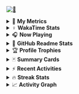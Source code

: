 [![🐙](https://hits.seeyoufarm.com/api/count/incr/badge.svg?url=https%3A%2F%2Fgithub.com%2Fktnkk%2Fhit-counter&count_bg=%23070707&title_bg=%23070707&icon=&icon_color=%23E7E7E7&title=visitors&edge_flat=true)](https://hits.seeyoufarm.com)

<details>
  <summary>🎼 <strong>My Metrics</strong></summary>
  
  <br>
  
 ![🐳](https://github.com/ktnkk/ktnkk/blob/main/github-metrics.svg)
  
  ***
</details>

<details>
  <summary>♀️ <strong>WakaTime Stats</strong></summary>
  
  <br>
  
<!--START_SECTION:waka-->
**🐱 My GitHub Data** 

> 🏆 1,498 Contributions in the Year 2021
 > 
> 📦 1.7 MB Used in GitHub's Storage 
 > 
> 💼 Opted to Hire
 > 
> 📜 9 Public Repositories 
 > 
> 🔑 23 Private Repositories  
 > 
**I'm an Early 🐤** 

```text
🌞 Morning    689 commits    ███████████░░░░░░░░░░░░░░   43.89% 
🌆 Daytime    100 commits    █░░░░░░░░░░░░░░░░░░░░░░░░   6.37% 
🌃 Evening    318 commits    █████░░░░░░░░░░░░░░░░░░░░   20.25% 
🌙 Night      463 commits    ███████░░░░░░░░░░░░░░░░░░   29.49%

```
📅 **I'm Most Productive on Friday** 

```text
Monday       196 commits    ███░░░░░░░░░░░░░░░░░░░░░░   12.48% 
Tuesday      211 commits    ███░░░░░░░░░░░░░░░░░░░░░░   13.44% 
Wednesday    259 commits    ████░░░░░░░░░░░░░░░░░░░░░   16.5% 
Thursday     262 commits    ████░░░░░░░░░░░░░░░░░░░░░   16.69% 
Friday       271 commits    ████░░░░░░░░░░░░░░░░░░░░░   17.26% 
Saturday     227 commits    ███░░░░░░░░░░░░░░░░░░░░░░   14.46% 
Sunday       144 commits    ██░░░░░░░░░░░░░░░░░░░░░░░   9.17%

```


📊 **This Week I Spent My Time On** 

```text
⌚︎ Time Zone: America/New_York

💬 Programming Languages: 
Other                    69 hrs 25 mins      █████████████████████░░░░   86.63% 
JavaScript               8 hrs 6 mins        ██░░░░░░░░░░░░░░░░░░░░░░░   10.12% 
Markdown                 1 hr 40 mins        ░░░░░░░░░░░░░░░░░░░░░░░░░   2.09% 
HTML                     15 mins             ░░░░░░░░░░░░░░░░░░░░░░░░░   0.33% 
Docker                   14 mins             ░░░░░░░░░░░░░░░░░░░░░░░░░   0.3%

🔥 Editors: 
Browser                  68 hrs 45 mins      █████████████████████░░░░   85.8% 
IntelliJ                 11 hrs 22 mins      ███░░░░░░░░░░░░░░░░░░░░░░   14.2%

💻 Operating System: 
Mac                      80 hrs 8 mins       █████████████████████████   100.0%

```


 Last Updated on 02/10/2021
<!--END_SECTION:waka-->
  
  ***
</details>


<details>
  <summary>🎧 <strong>Now Playing</strong></summary>
  
  <br>
  
 [![🐟](https://spotify-github-profile.vercel.app/api/view?uid=31ybvkrtg6lpzufa4ap3lug3xjfy&cover_image=true&theme=default)](https://open.spotify.com/user/31ybvkrtg6lpzufa4ap3lug3xjfy?si=4d057bb568954fa5)
  
  ***
</details>

<details>
  <summary>🌟 <strong>GitHub Readme Stats</strong></summary>
  
  <br>
  
 <p align="left"> 
  <img alt="🐠" src="https://github-readme-stats.vercel.app/api?username=ktnkk&count_private=true&show_icons=true&theme=dark&include_all_commits=true" />
  <img alt="🐟" src="https://github-readme-stats.vercel.app/api/top-langs/?username=ktnkk&layout=compact&theme=dark&langs_count=10&hide=HTML,CSS,SCSS" />
</p>
  
  ***
</details>

<details>
  <summary>🏆 <strong>Profile Trophies</strong></summary>
  
  <br>
  
  [![🐬](https://github-profile-trophy.vercel.app/?username=ktnkk&rank=SECRET,SSS,SS,S,AAA,AA,A&theme=darkhub&row=1&margin-w=10&no-bg=true)](https://github.com/ryo-ma/github-profile-trophy)
  
  ***
</details>

<details>
  <summary>🃏 <strong>Summary Cards</strong></summary>
  
  <br>
  
  ![🐋](https://github-profile-summary-cards.vercel.app/api/cards/profile-details?username=ktnkk&theme=github_dark)
  ![🦑](https://github-profile-summary-cards.vercel.app/api/cards/repos-per-language?username=ktnkk&theme=github_dark)
  ![🦭](https://github-profile-summary-cards.vercel.app/api/cards/most-commit-language?username=ktnkk&theme=github_dark)
  ![🦀](https://github-profile-summary-cards.vercel.app/api/cards/stats?username=ktnkk&theme=github_dark)
  ![🦈](https://github-profile-summary-cards.vercel.app/api/cards/productive-time?username=ktnkk&theme=github_dark)
  
  ***
</details>

<details>
  <summary>⚡ <strong>Recent Activities</strong></summary>
  
  <br>
  
  <!--START_SECTION:activity-->
1. 🎉 Merged PR [#15](https://github.com/ktnkk/blog/pull/15) in [ktnkk/blog](https://github.com/ktnkk/blog)
2. 🎉 Merged PR [#16](https://github.com/ktnkk/blog/pull/16) in [ktnkk/blog](https://github.com/ktnkk/blog)
3. 🎉 Merged PR [#14](https://github.com/ktnkk/blog/pull/14) in [ktnkk/blog](https://github.com/ktnkk/blog)
4. 🎉 Merged PR [#13](https://github.com/ktnkk/blog/pull/13) in [ktnkk/blog](https://github.com/ktnkk/blog)
5. 🎉 Merged PR [#12](https://github.com/ktnkk/blog/pull/12) in [ktnkk/blog](https://github.com/ktnkk/blog)
6. 🎉 Merged PR [#1](https://github.com/ktnkk/blog.life/pull/1) in [ktnkk/blog.life](https://github.com/ktnkk/blog.life)
7. 💪 Opened PR [#1](https://github.com/ktnkk/blog.life/pull/1) in [ktnkk/blog.life](https://github.com/ktnkk/blog.life)
8. 🎉 Merged PR [#1](https://github.com/ktnkk/blog.fashion/pull/1) in [ktnkk/blog.fashion](https://github.com/ktnkk/blog.fashion)
9. 💪 Opened PR [#1](https://github.com/ktnkk/blog.fashion/pull/1) in [ktnkk/blog.fashion](https://github.com/ktnkk/blog.fashion)
10. ❗️ Closed issue [#9](https://github.com/ktnkk/blog/issues/9) in [ktnkk/blog](https://github.com/ktnkk/blog)
<!--END_SECTION:activity-->
  
***
</details>

<details>
  <summary>🔥 <strong>Streak Stats</strong></summary>
  
  <br>
  
  [![🐠](http://github-readme-streak-stats.herokuapp.com?user=ktnkk&theme=dark)](https://git.io/streak-stats)
  
  ***
</details>

<details>
  <summary>📈 <strong>Activity Graph</strong></summary>
  
  <br>
  
  [![🐡](https://activity-graph.herokuapp.com/graph?username=ktnkk&theme=xcode)](https://github.com/ashutosh00710/github-readme-activity-graph)
  
  ***
</details>
